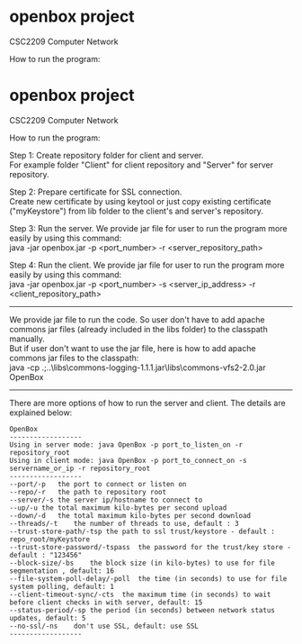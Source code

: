 openbox project
===============
CSC2209 Computer Network

How to run the program:

openbox project
===============
CSC2209 Computer Network

How to run the program:

Step 1: Create repository folder for client and server.<br>
For example folder "Client" for client repository and "Server" for server repository.

Step 2: Prepare certificate for SSL connection.<br>
Create new certificate by using keytool or just copy existing certificate ("myKeystore") from lib folder to the client's and server's repository.

Step 3: Run the server. We provide jar file for user to run the program more easily by using this command:<br>
java -jar openbox.jar -p <port_number> -r <server_repository_path>

Step 4: Run the client. We provide jar file for user to run the program more easily  by using this command:<br>
java -jar openbox.jar -p <port_number> -s <server_ip_address> -r <client_repository_path>

********************************************************************************************************************************************************
We provide jar file to run the code. So user don't have to add apache commons jar files (already included in the libs folder) to the classpath manually.<br>
But if user don't want to use the jar file, here is how to add apache commons jar files to the classpath: <br>
java -cp .;..\libs\commons-logging-1.1.1.jar\libs\commons-vfs2-2.0.jar OpenBox<br>
********************************************************************************************************************************************************

There are more options of how to run the server and client. The details are explained below:

	OpenBox
	------------------
	Using in server mode: java OpenBox -p port_to_listen_on -r repository_root
	Using in client mode: java OpenBox -p port_to_connect_on -s servername_or_ip -r repository_root
	------------------
	--port/-p	the port to connect or listen on
	--repo/-r	the path to repository root
	--server/-s	the server ip/hostname to connect to
	--up/-u	the total maximum kilo-bytes per second upload
	--down/-d	the total maximum kilo-bytes per second download
	--threads/-t	the number of threads to use, default : 3
	--trust-store-path/-tsp	the path to ssl trust/keystore - default : repo_root/myKeystore
	--trust-store-password/-tspass	the password for the trust/key store - default : "123456"
	--block-size/-bs	the block size (in kilo-bytes) to use for file segmentation , default: 16
	--file-system-poll-delay/-poll	the time (in seconds) to use for file system polling, default: 1
	--client-timeout-sync/-cts	the maximum time (in seconds) to wait before client checks in with server, default: 15
	--status-period/-sp	the period (in seconds) between network status updates, default: 5
	--no-ssl/-ns	don't use SSL, default: use SSL
	------------------
